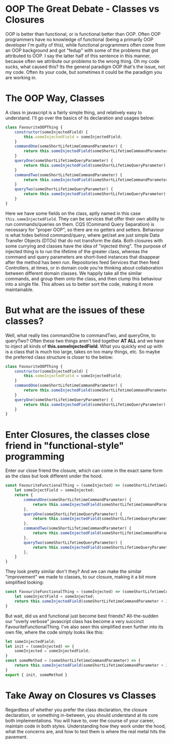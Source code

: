 ﻿# OOP The Great Debate - Classes vs Closures

OOP is better than functional, or is functional better than OOP. Often OOP programmers have no knowledge of functional
(being a primarily OOP developer I'm guilty of this), while functional programmers often come from an OOP background and
got "fedup" with some of the problems that got attributed to OOP. I say the latter half of this sentence in this manner, 
because often we attribute our problems to the wrong thing. Oh my code sucks, what caused this? Its the general paradigm
OOP that's the issue, not my code. Often its your code, but sometimes it could be the paradigm you are working in.

# The OOP Way, Classes

A class in javascript is a fairly simple thing, and relatively easy to understand. I'll go over the basics of its declaration
and usages below:

```js
class FavouriteOOPThing {
    constructor(someInjectedField) {
        this.someInjectedField = someInjectedField;
    }
    commandOne(someShortLifetimeCommandParameter) {
        return this.someInjectedField(someShortLifetimeCommandParameter + 2);
    }
    queryOne(someShortLifetimeQueryParameter) {
        return this.someInjectedField(someShortLifetimeQueryParameter);
    }
    commandTwo(someShortLifetimeCommandParameter) {
        return this.someInjectedField(someShortLifetimeCommandParameter + 3);
    }
    queryTwo(someShortLifetimeQueryParameter) {
        return this.someInjectedField(someShortLifetimeQueryParameter);
    }
}
```

Here we have some fields on the class, aptly named in this case `this.someInjectedField`. They can be services that offer
their own ability to run commands/queries on them. CQS (Command Query Separation) is necessary for "proper OOP", so there are
no getters and setters. Behaviour is what hides behind command/query, where get/set are just simple Data Transfer Objects (DTOs)
that do not transform the data. Both closures with some currying and classes have the idea of "injected thing". The purpose
of injected thing is to run the lifetime of the greater class, whereas the command and query parameters are short-lived 
instances that disappear after the method has been run. Repositories feed Services that then feed Controllers, at times, or
in domain code you're thinking about collaboration between different domain classes. We happily take all the similar commands,
and group them onto the class, and then clump this behaviour into a single file. This allows us to better sort the code, 
making it more maintainable.

# But what are the issues of these classes?

Well, what really ties commandOne to commandTwo, and queryOne, to queryTwo? Often these two things aren't tied together
**AT ALL** and we have to inject all kinds of **this.someInjectedField**. What you quickly end up with is a class that is
much too large, takes on too many things, etc. So maybe the preferred class structure is closer to the below:

```js
class FavouriteOOPThing {
    constructor(someInjectedField) {
        this.someInjectedField = someInjectedField;
    }
    commandOne(someShortLifetimeCommandParameter) {
        return this.someInjectedField(someShortLifetimeCommandParameter + 2);
    }
    queryOne(someShortLifetimeQueryParameter) {
        return this.someInjectedField(someShortLifetimeQueryParameter);
    }
}
```

# Enter Closures, the classes close friend in "functional-style" programming

Enter our close friend the closure, which can come in the exact same form as the class but look different under the hood.

```js
const FavouriteFunctionalThing = (someInjected) => (someShortLifetimeCommandParameter) => {
    let someInjectField = someInjected;
    return {
        commandOne(someShortLifetimeCommandParameter) {
            return this.someInjectedField(someShortLifetimeCommandParameter + 2);
        },
        queryOne(someShortLifetimeQueryParameter) {
            return this.someInjectedField(someShortLifetimeQueryParameter);
        },
        commandTwo(someShortLifetimeCommandParameter) {
            return this.someInjectedField(someShortLifetimeCommandParameter + 3);
        },
        queryTwo(someShortLifetimeQueryParameter) {
            return this.someInjectedField(someShortLifetimeQueryParameter);
        },
    }
}
```
They look pretty similar don't they? And we can make the similar "improvement" we made to classes, to our closure, making
it a bit more simplified looking:
```js
const FavouriteFunctionalThing = (someInjected) => (someShortLifetimeCommandParameter) => {
    let someInjectField = someInjected;
    return this.someInjectedField(someShortLifetimeCommandParameter + 2);
}
```

But wait, did us and functional just become best friends? All-the-sudden our "overly verbose" javascript class has become
a very succinct FavouriteFunctionalThing. I've also seen this simplified even further into its own file, where the code
simply looks like this:

```js
let someInjectedField;
let init = (someInjected) => {
    someInjected = someInjectedField;
} 
const someMethod = (someShortLifetimeCommandParameter) => {
    return this.someInjectedField(someShortLifetimeCommandParameter + 2);
}
export { init, someMethod }
```

# Take Away on Closures vs Classes

Regardless of whether you prefer the class declaration, the closure declaration, or something in-between, you should understand
at its core both implementations. You will have to, over the course of your career, maintain code in both styles. Understanding
how they work under the hood, what the concerns are, and how to test them is where the real metal hits the pavement.